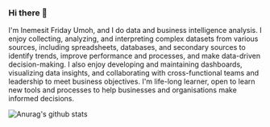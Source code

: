 ### Hi there 👋

I'm Inemesit Friday Umoh, and I do data and business intelligence analysis. I enjoy collecting, analyzing, and interpreting complex datasets from various sources, including spreadsheets, databases, and secondary sources to identify trends, improve performance and processes, and make data-driven decision-making. I also enjoy developing and maintaining dashboards, visualizing data insights, and collaborating with cross-functional teams and leadership to meet business objectives. I'm life-long learner, open to learn new tools and processes to help businesses and organisations make informed decisions.


![Anurag's github stats](https://github-readme-stats.vercel.app/api?username=InemesitUmoh)












<!--
**InemesitUmoh/InemesitUmoh** is a ✨ _special_ ✨ repository because its `README.md` (this file) appears on your GitHub profile.

Here are some ideas to get you started:

- 🔭 I’m currently working on ...
- 🌱 I’m currently learning ...
- 👯 I’m looking to collaborate on ...
- 🤔 I’m looking for help with ...
- 💬 Ask me about ...
- 📫 How to reach me: ...
- 😄 Pronouns: ...
- ⚡ Fun fact: ...
-->
